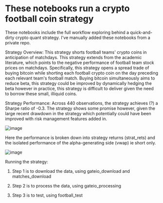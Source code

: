 # These notebooks run a crypto football coin strategy

These notebooks include the full workflow exploring behind a quick-and-dirty crypto quant strategy. I've manually added these notebooks from a private repo.


Strategy Overview:
This strategy shorts football teams' crypto coins in anticipation of matchdays. This strategy extends from the academic literature, which points to the negative performance of football team stock prices on matchdays.
Specifically, this strategy opens a spread trade of buying bitcoin while shorting each football crypto coin on the day preceding each relevant team's football match. Buying bitcoin simultaneously aims to reduce beta, this strategy could be improved by dynamically hedging the beta however in practice, this strategy is difficult to deliver given the need to borrow these small, illiquid coins.

Strategy Performance:
Across 440 observations, the strategy achieves (?) a Sharpe ratio of -0.3. The strategy shows some promise however, given the large recent drawdown in the strategy which potentially could have been improved with risk management features added in.

![image](https://github.com/aronnyberg/quanty2/assets/53857832/0668a0dc-5acc-41b6-add5-d8eb92702a97)

Here the performance is broken down into strategy returns (strat_rets) and the isolated performance of the alpha-generating side (vwap) ie short only.

![image](https://github.com/aronnyberg/quanty2/assets/53857832/3ee86156-7d7c-4a08-8000-3238f22bf3d3)



Running the strategy:
1. Step 1 is to download the data, using gateio_download and matches_download

2. Step 2 is to process the data, using gateio_processing

3. Step 3 is to test, using football_test
